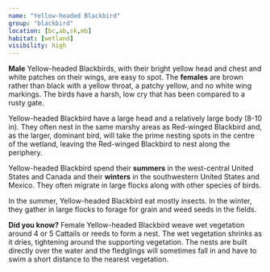 ```yaml
---
name: "Yellow-headed Blackbird"
group: "blackbird"
location: [bc,ab,sk,mb]
habitat: [wetland]
visibility: high 
---
```

**Male** Yellow-headed Blackbirds, with their bright yellow head and chest and white patches on their wings, are easy to spot. The **females** are brown rather than black with a yellow throat, a patchy yellow, and no white wing markings. The birds have a harsh, low cry that has been compared to a rusty gate.

Yellow-headed Blackbird have a large head and a relatively large body (8-10 in). They often nest in the same marshy areas as Red-winged Blackbird and, as the larger, dominant bird, will take the prime nesting spots in the centre of the wetland, leaving the Red-winged Blackbird to nest along the periphery.

Yellow-headed Blackbird spend their **summers** in the west-central United States and Canada and their **winters** in the southwestern United States and Mexico. They often migrate in large flocks along with other species of birds.

In the summer, Yellow-headed Blackbird eat mostly insects. In the winter, they gather in large flocks to forage for grain and weed seeds in the fields.

**Did you know?** Female Yellow-headed Blackbird weave wet vegetation around 4 or 5 Cattails or reeds to form a nest. The wet vegetation shrinks as it dries, tightening around the supporting vegetation. The nests are built directly over the water and the fledglings will sometimes fall in and have to swim a short distance to the nearest vegetation.
